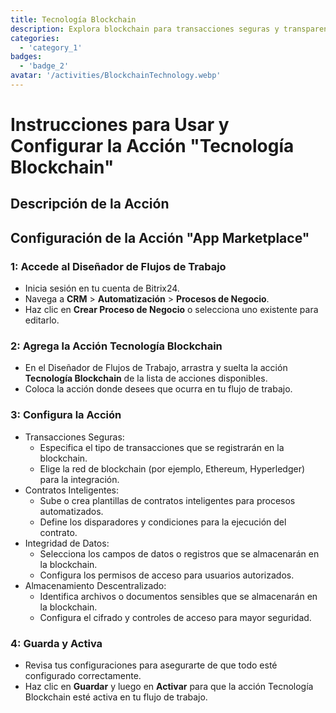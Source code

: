 ```yaml
---
title: Tecnología Blockchain
description: Explora blockchain para transacciones seguras y transparentes.
categories: 
  - 'category_1'
badges: 
  - 'badge_2'
avatar: '/activities/BlockchainTechnology.webp'
---
```

# Instrucciones para Usar y Configurar la Acción "Tecnología Blockchain"

## Descripción de la Acción

## **Configuración de la Acción "App Marketplace"**

### 1: Accede al Diseñador de Flujos de Trabajo
- Inicia sesión en tu cuenta de Bitrix24.
- Navega a **CRM** > **Automatización** > **Procesos de Negocio**.
- Haz clic en **Crear Proceso de Negocio** o selecciona uno existente para editarlo.

### 2: Agrega la Acción Tecnología Blockchain
- En el Diseñador de Flujos de Trabajo, arrastra y suelta la acción **Tecnología Blockchain** de la lista de acciones disponibles.
- Coloca la acción donde desees que ocurra en tu flujo de trabajo.

### 3: Configura la Acción
- Transacciones Seguras:
  - Especifica el tipo de transacciones que se registrarán en la blockchain.
  - Elige la red de blockchain (por ejemplo, Ethereum, Hyperledger) para la integración.
- Contratos Inteligentes:
  - Sube o crea plantillas de contratos inteligentes para procesos automatizados.
  - Define los disparadores y condiciones para la ejecución del contrato.
- Integridad de Datos:
  - Selecciona los campos de datos o registros que se almacenarán en la blockchain.
  - Configura los permisos de acceso para usuarios autorizados.
- Almacenamiento Descentralizado:
  - Identifica archivos o documentos sensibles que se almacenarán en la blockchain.
  - Configura el cifrado y controles de acceso para mayor seguridad.

### 4: Guarda y Activa
- Revisa tus configuraciones para asegurarte de que todo esté configurado correctamente.
- Haz clic en **Guardar** y luego en **Activar** para que la acción Tecnología Blockchain esté activa en tu flujo de trabajo.